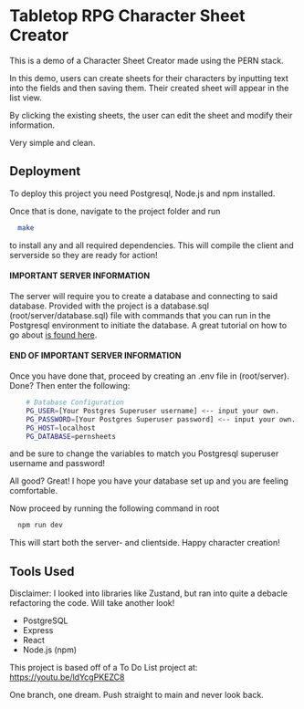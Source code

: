 # Tabletop RPG Character Sheet Creator

This is a demo of a Character Sheet Creator made using the PERN stack.

In this demo, users can create sheets for their characters by inputting text into the fields and then saving them. Their created sheet will appear in the list view.

By clicking the existing sheets, the user can edit the sheet and modify their information.

Very simple and clean.

## Deployment

To deploy this project you need Postgresql, Node.js and npm installed.

Once that is done, navigate to the project folder and run

```bash
  make
```

to install any and all required dependencies.
This will compile the client and serverside so they are ready for action!

#### IMPORTANT SERVER INFORMATION

The server will require you to create a database and connecting to said database.
Provided with the project is a database.sql (root/server/database.sql) file with commands that you can run in the Postgresql environment to initiate the database. A great tutorial on how to go about [is found here](https://neon.tech/postgresql/postgresql-getting-started/install-postgresql).

#### END OF IMPORTANT SERVER INFORMATION

Once you have done that, proceed by creating an .env file in (root/server). Done?
Then enter the following:

```bash
    # Database Configuration
    PG_USER=[Your Postgres Superuser username] <-- input your own.
    PG_PASSWORD=[Your Postgres Superuser password] <-- input your own.
    PG_HOST=localhost
    PG_DATABASE=pernsheets
```

and be sure to change the variables to match you Postgresql superuser username and password!

All good? Great! I hope you have your database set up and you are feeling comfortable.

Now proceed by running the following command in root

```bash
  npm run dev
```

This will start both the server- and clientside. Happy character creation!

## Tools Used

Disclaimer: I looked into libraries like Zustand, but ran into quite a debacle refactoring the code. Will take another look!

- PostgreSQL
- Express
- React
- Node.js (npm)

This project is based off of a To Do List project at:
https://youtu.be/ldYcgPKEZC8

One branch, one dream.
Push straight to main and never look back.
